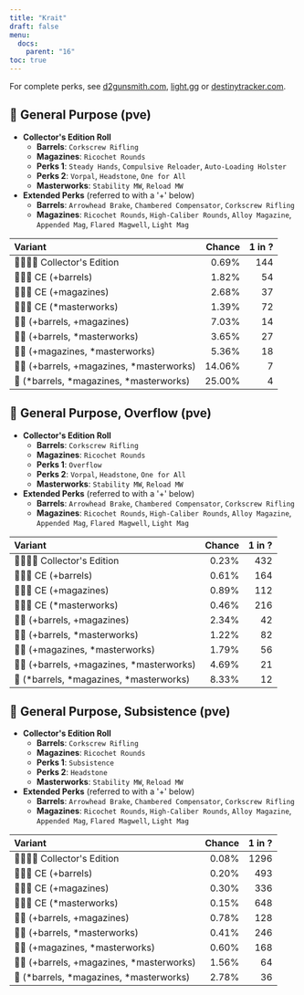 ```yaml
---
title: "Krait"
draft: false
menu:
  docs:
    parent: "16"
toc: true
---
```


For complete perks, see [d2gunsmith.com](https://d2gunsmith.com/w/2852052802), [light.gg](https://www.light.gg/db/items/2852052802) or [destinytracker.com](https://destinytracker.com/destiny-2/db/items/2852052802).



## 👾 General Purpose (pve)



* **Collector's Edition Roll**
  * **Barrels**: `Corkscrew Rifling`
  * **Magazines**: `Ricochet Rounds`
  * **Perks 1**: `Steady Hands`, `Compulsive Reloader`, `Auto-Loading Holster`
  * **Perks 2**: `Vorpal`, `Headstone`, `One for All`
  * **Masterworks**: `Stability MW`, `Reload MW`
* **Extended Perks** (referred to with a '+' below)
  * **Barrels**: `Arrowhead Brake`, `Chambered Compensator`, `Corkscrew Rifling`
  * **Magazines**: `Ricochet Rounds`, `High-Caliber Rounds`, `Alloy Magazine`, `Appended Mag`, `Flared Magwell`, `Light Mag`

| Variant | Chance | 1 in ? |
|:-|-:|-:|
| 👾👾👾🌟 Collector's Edition | 0.69% | 144 |
| 👾👾👾 CE (+barrels) | 1.82% | 54 |
| 👾👾👾 CE (+magazines) | 2.68% | 37 |
| 👾👾👾 CE (*masterworks) | 1.39% | 72 |
| 👾👾 (+barrels, +magazines) | 7.03% | 14 |
| 👾👾 (+barrels, *masterworks) | 3.65% | 27 |
| 👾👾 (+magazines, *masterworks) | 5.36% | 18 |
| 👾👾 (+barrels, +magazines, *masterworks) | 14.06% | 7 |
| 👾 (*barrels, *magazines, *masterworks) | 25.00% | 4 |

## 👾 General Purpose, Overflow (pve)



* **Collector's Edition Roll**
  * **Barrels**: `Corkscrew Rifling`
  * **Magazines**: `Ricochet Rounds`
  * **Perks 1**: `Overflow`
  * **Perks 2**: `Vorpal`, `Headstone`, `One for All`
  * **Masterworks**: `Stability MW`, `Reload MW`
* **Extended Perks** (referred to with a '+' below)
  * **Barrels**: `Arrowhead Brake`, `Chambered Compensator`, `Corkscrew Rifling`
  * **Magazines**: `Ricochet Rounds`, `High-Caliber Rounds`, `Alloy Magazine`, `Appended Mag`, `Flared Magwell`, `Light Mag`

| Variant | Chance | 1 in ? |
|:-|-:|-:|
| 👾👾👾🌟 Collector's Edition | 0.23% | 432 |
| 👾👾👾 CE (+barrels) | 0.61% | 164 |
| 👾👾👾 CE (+magazines) | 0.89% | 112 |
| 👾👾👾 CE (*masterworks) | 0.46% | 216 |
| 👾👾 (+barrels, +magazines) | 2.34% | 42 |
| 👾👾 (+barrels, *masterworks) | 1.22% | 82 |
| 👾👾 (+magazines, *masterworks) | 1.79% | 56 |
| 👾👾 (+barrels, +magazines, *masterworks) | 4.69% | 21 |
| 👾 (*barrels, *magazines, *masterworks) | 8.33% | 12 |

## 👾 General Purpose, Subsistence (pve)



* **Collector's Edition Roll**
  * **Barrels**: `Corkscrew Rifling`
  * **Magazines**: `Ricochet Rounds`
  * **Perks 1**: `Subsistence`
  * **Perks 2**: `Headstone`
  * **Masterworks**: `Stability MW`, `Reload MW`
* **Extended Perks** (referred to with a '+' below)
  * **Barrels**: `Arrowhead Brake`, `Chambered Compensator`, `Corkscrew Rifling`
  * **Magazines**: `Ricochet Rounds`, `High-Caliber Rounds`, `Alloy Magazine`, `Appended Mag`, `Flared Magwell`, `Light Mag`

| Variant | Chance | 1 in ? |
|:-|-:|-:|
| 👾👾👾🌟 Collector's Edition | 0.08% | 1296 |
| 👾👾👾 CE (+barrels) | 0.20% | 493 |
| 👾👾👾 CE (+magazines) | 0.30% | 336 |
| 👾👾👾 CE (*masterworks) | 0.15% | 648 |
| 👾👾 (+barrels, +magazines) | 0.78% | 128 |
| 👾👾 (+barrels, *masterworks) | 0.41% | 246 |
| 👾👾 (+magazines, *masterworks) | 0.60% | 168 |
| 👾👾 (+barrels, +magazines, *masterworks) | 1.56% | 64 |
| 👾 (*barrels, *magazines, *masterworks) | 2.78% | 36 |
